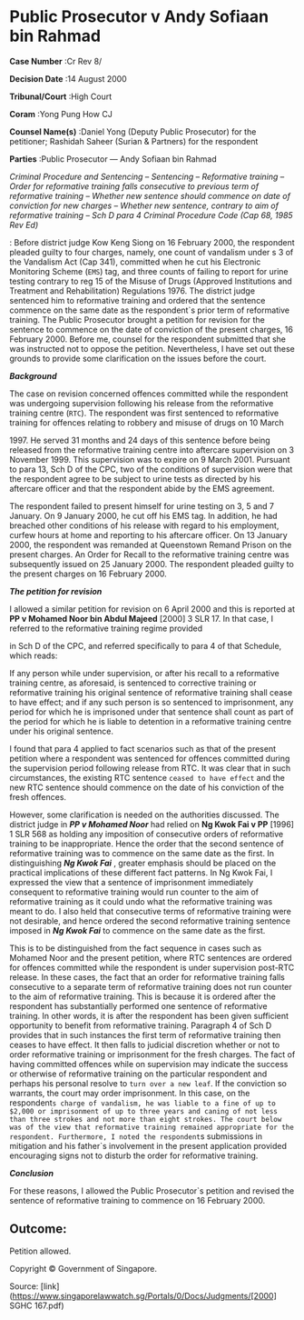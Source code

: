 # Public Prosecutor v Andy Sofiaan bin Rahmad 



**Case Number** :Cr Rev 8/ 

**Decision Date** :14 August 2000 

**Tribunal/Court** :High Court 

**Coram** :Yong Pung How CJ 

**Counsel Name(s)** :Daniel Yong (Deputy Public Prosecutor) for the petitioner; Rashidah Saheer (Surian & Partners) for the respondent 

**Parties** :Public Prosecutor — Andy Sofiaan bin Rahmad 

_Criminal Procedure and Sentencing_ – _Sentencing_ – _Reformative training_ – _Order for reformative training falls consecutive to previous term of reformative training_ – _Whether new sentence should commence on date of conviction for new charges_ – _Whether new sentence, contrary to aim of reformative training_ – _Sch D para 4 Criminal Procedure Code (Cap 68, 1985 Rev Ed)_ 

: Before district judge Kow Keng Siong on 16 February 2000, the respondent pleaded guilty to four charges, namely, one count of vandalism under s 3 of the Vandalism Act (Cap 341), committed when he cut his Electronic Monitoring Scheme (`EMS`) tag, and three counts of failing to report for urine testing contrary to reg 15 of the Misuse of Drugs (Approved Institutions and Treatment and Rehabilitation) Regulations 1976. The district judge sentenced him to reformative training and ordered that the sentence commence on the same date as the respondent`s prior term of reformative training. The Public Prosecutor brought a petition for revision for the sentence to commence on the date of conviction of the present charges, 16 February 2000. Before me, counsel for the respondent submitted that she was instructed not to oppose the petition. Nevertheless, I have set out these grounds to provide some clarification on the issues before the court. 

**_Background_** 

The case on revision concerned offences committed while the respondent was undergoing supervision following his release from the reformative training centre (`RTC`). The respondent was first sentenced to reformative training for offences relating to robbery and misuse of drugs on 10 March 

1997\. He served 31 months and 24 days of this sentence before being released from the reformative training centre into aftercare supervision on 3 November 1999. This supervision was to expire on 9 March 2001. Pursuant to para 13, Sch D of the CPC, two of the conditions of supervision were that the respondent agree to be subject to urine tests as directed by his aftercare officer and that the respondent abide by the EMS agreement. 

The respondent failed to present himself for urine testing on 3, 5 and 7 January. On 9 January 2000, he cut off his EMS tag. In addition, he had breached other conditions of his release with regard to his employment, curfew hours at home and reporting to his aftercare officer. On 13 January 2000, the respondent was remanded at Queenstown Remand Prison on the present charges. An Order for Recall to the reformative training centre was subsequently issued on 25 January 2000. The respondent pleaded guilty to the present charges on 16 February 2000. 

**_The petition for revision_** 

I allowed a similar petition for revision on 6 April 2000 and this is reported at **PP v Mohamed Noor bin Abdul Majeed** <span class="citation">[2000] 3 SLR 17</span>. In that case, I referred to the reformative training regime provided 


in Sch D of the CPC, and referred specifically to para 4 of that Schedule, which reads: 

 If any person while under supervision, or after his recall to a reformative training centre, as aforesaid, is sentenced to corrective training or reformative training his original sentence of reformative training shall cease to have effect; and if any such person is so sentenced to imprisonment, any period for which he is imprisoned under that sentence shall count as part of the period for which he is liable to detention in a reformative training centre under his original sentence. 

I found that para 4 applied to fact scenarios such as that of the present petition where a respondent was sentenced for offences committed during the supervision period following release from RTC. It was clear that in such circumstances, the existing RTC sentence `ceased to have effect` and the new RTC sentence should commence on the date of his conviction of the fresh offences. 

However, some clarification is needed on the authorities discussed. The district judge in **_PP v Mohamed Noor_** had relied on **Ng Kwok Fai v PP** <span class="citation">[1996] 1 SLR 568</span> as holding any imposition of consecutive orders of reformative training to be inappropriate. Hence the order that the second sentence of reformative training was to commence on the same date as the first. In distinguishing **_Ng Kwok Fai_** , greater emphasis should be placed on the practical implications of these different fact patterns. In Ng Kwok Fai, I expressed the view that a sentence of imprisonment immediately consequent to reformative training would run counter to the aim of reformative training as it could undo what the reformative training was meant to do. I also held that consecutive terms of reformative training were not desirable, and hence ordered the second reformative training sentence imposed in **_Ng Kwok Fai_** to commence on the same date as the first. 

This is to be distinguished from the fact sequence in cases such as Mohamed Noor and the present petition, where RTC sentences are ordered for offences committed while the respondent is under supervision post-RTC release. In these cases, the fact that an order for reformative training falls consecutive to a separate term of reformative training does not run counter to the aim of reformative training. This is because it is ordered after the respondent has substantially performed one sentence of reformative training. In other words, it is after the respondent has been given sufficient opportunity to benefit from reformative training. Paragraph 4 of Sch D provides that in such instances the first term of reformative training then ceases to have effect. It then falls to judicial discretion whether or not to order reformative training or imprisonment for the fresh charges. The fact of having committed offences while on supervision may indicate the success or otherwise of reformative training on the particular respondent and perhaps his personal resolve to `turn over a new leaf`. If the conviction so warrants, the court may order imprisonment. In this case, on the respondent`s charge of vandalism, he was liable to a fine of up to $2,000 or imprisonment of up to three years and caning of not less than three strokes and not more than eight strokes. The court below was of the view that reformative training remained appropriate for the respondent. Furthermore, I noted the respondent`s submissions in mitigation and his father`s involvement in the present application provided encouraging signs not to disturb the order for reformative training. 

**_Conclusion_** 

For these reasons, I allowed the Public Prosecutor`s petition and revised the sentence of reformative training to commence on 16 February 2000. 


## Outcome: 

Petition allowed. 

 Copyright © Government of Singapore. 


Source: [link](https://www.singaporelawwatch.sg/Portals/0/Docs/Judgments/[2000] SGHC 167.pdf)
